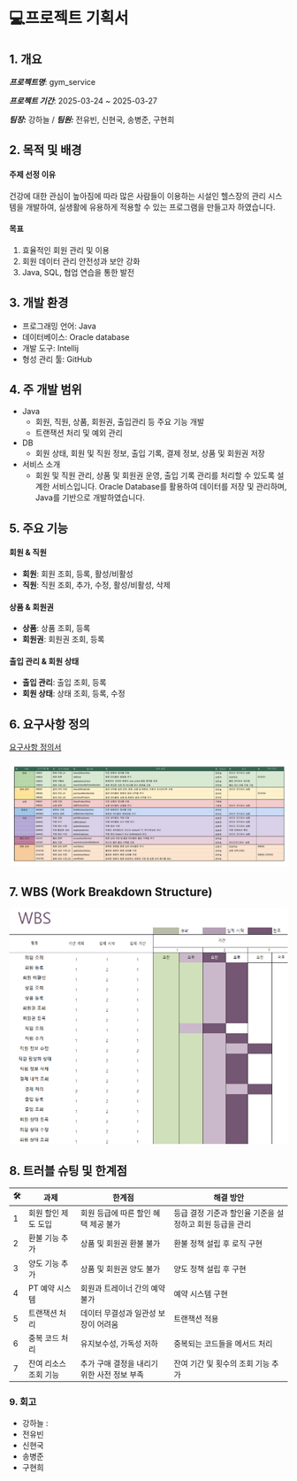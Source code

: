 # 💻프로젝트 기획서

## 1. 개요

**_프로젝트명_**: gym_service

**_프로젝트 기간_**: 2025-03-24 ~ 2025-03-27

**_팀장:_** 강하늘 / **_팀원:_** 전유빈, 신현국, 송병준, 구현희

## 2. 목적 및 배경

#### 주제 선정 이유

건강에 대한 관심이 높아짐에 따라 많은 사람들이 이용하는 시설인 헬스장의 관리 시스템을 개발하여,
실생활에 유용하게 적용할 수 있는 프로그램을 만들고자 하였습니다.

#### 목표

1. 효율적인 회원 관리 및 이용
2. 회원 데이터 관리 안전성과 보안 강화
3. Java, SQL, 협업 연습을 통한 발전

## 3. 개발 환경

- 프로그래밍 언어: Java
- 데이터베이스: Oracle database
- 개발 도구: Intellij
- 형성 관리 툴: GitHub

## 4. 주 개발 범위

- Java
  - 회원, 직원, 상품, 회원권, 출입관리 등 주요 기능 개발
  - 트랜잭션 처리 및 예외 관리
- DB
  - 회원 상태, 회원 및 직원 정보, 출입 기록, 결제 정보, 상품 및 회원권 저장
- 서비스 소개
  - 회원 및 직원 관리, 상품 및 회원권 운영, 출입 기록 관리를 처리할 수 있도록 설계한 서비스입니다. Oracle Database를 활용하여 데이터를 저장 및 관리하며, Java를 기반으로 개발하였습니다.

## 5. 주요 기능

#### 회원 & 직원

- **회원**: 회원 조회, 등록, 활성/비활성
- **직원**: 직원 조회, 추가, 수정, 활성/비활성, 삭제

#### 상품 & 회원권

- **상품**: 상품 조회, 등록
- **회원권**: 회원권 조회, 등록

#### 출입 관리 & 회원 상태

- **출입 관리**: 출입 조회, 등록
- **회원 상태**: 상태 조회, 등록, 수정

## 6. 요구사항 정의

[요구사항 정의서](https://docs.google.com/spreadsheets/d/1u56s9X5dFNKIewTSbZ1xqQzytP-0plldXfokaezeUCc/edit?gid=391646514#gid=391646514)

![SRS](SRS.png)

## 7. WBS (Work Breakdown Structure)

![WBS](WBS.png)

## 8. 트러블 슈팅 및 한계점

| 🛠   | 과제                  | 한계점                                      | 해결 방안                                                |
| --- | --------------------- | ------------------------------------------- | -------------------------------------------------------- |
| 1   | 회원 할인 제도 도입   | 회원 등급에 따른 할인 혜택 제공 불가        | 등급 결정 기준과 할인율 기준을 설정하고 회원 등급을 관리 |
| 2   | 환불 기능 추가        | 상품 및 회원권 환불 불가                    | 환불 정책 설립 후 로직 구현                              |
| 3   | 양도 기능 추가        | 상품 및 회원권 양도 불가                    | 양도 정책 설립 후 구현                                   |
| 4   | PT 예약 시스템        | 회원과 트레이너 간의 예약 불가              | 예약 시스템 구현                                         |
| 5   | 트랜잭션 처리         | 데이터 무결성과 일관성 보장이 어려움        | 트랜잭션 적용                                            |
| 6   | 중복 코드 처리        | 유지보수성, 가독성 저하                     | 중복되는 코드들을 메서드 처리                            |
| 7   | 잔여 리소스 조회 기능 | 추가 구매 결정을 내리기 위한 사전 정보 부족 | 잔여 기간 및 횟수의 조회 기능 추가                       |

### 9. 회고

- 강하늘 :
- 전유빈
- 신현국
- 송병준
- 구현희
